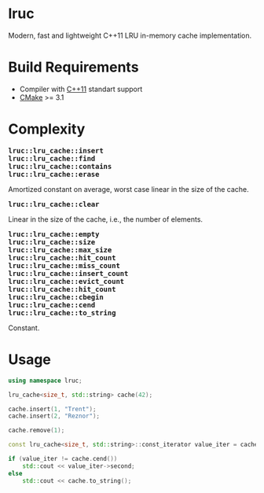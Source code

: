 # lruc
Modern, fast and lightweight C++11 LRU in-memory cache implementation.

# Build Requirements
* Compiler with [C++11](https://en.wikipedia.org/wiki/C%2B%2B11) standart support
* [CMake](https://cmake.org/) >= 3.1

# Complexity
<pre>
<b>lruc::lru_cache::insert</b>
<b>lruc::lru_cache::find</b>
<b>lruc::lru_cache::contains</b>
<b>lruc::lru_cache::erase</b>
</pre>
Amortized constant on average, worst case linear in the size of the cache.

<pre>
<b>lruc::lru_cache::clear</b>
</pre>
Linear in the size of the cache, i.e., the number of elements.

<pre>
<b>lruc::lru_cache::empty</b>
<b>lruc::lru_cache::size</b>
<b>lruc::lru_cache::max_size</b>
<b>lruc::lru_cache::hit_count</b>
<b>lruc::lru_cache::miss_count</b>
<b>lruc::lru_cache::insert_count</b>
<b>lruc::lru_cache::evict_count</b>
<b>lruc::lru_cache::hit_count</b>
<b>lruc::lru_cache::cbegin</b>
<b>lruc::lru_cache::cend</b>
<b>lruc::lru_cache::to_string</b>
</pre>
Constant.

# Usage
```cpp
using namespace lruc;

lru_cache<size_t, std::string> cache(42);

cache.insert(1, "Trent");
cache.insert(2, "Reznor");

cache.remove(1);

const lru_cache<size_t, std::string>::const_iterator value_iter = cache.find(2);

if (value_iter != cache.cend())
	std::cout << value_iter->second;
else
	std::cout << cache.to_string();
```
